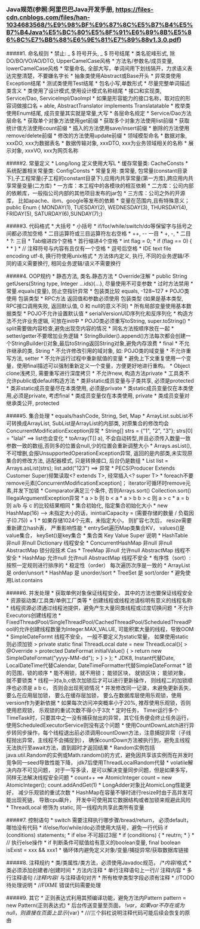 ### Java规范(参照:阿里巴巴Java开发手册, https://files-cdn.cnblogs.com/files/han-1034683568/%E9%98%BF%E9%87%8C%E5%B7%B4%E5%B7%B4Java%E5%BC%80%E5%8F%91%E6%89%8B%E5%86%8C%E7%BB%88%E6%9E%81%E7%89%88v1.3.0.pdf)
#####1. 命名规则
    * 禁止: _ $ 符号开头, _ $ 符号结尾
    * 类名驼峰形式, 除DO/BO/VO/AO/DTO, UpperCamelCase风格 
    * 方法名/参数名/成员变量, lowerCamelCase风格
    * 常量命名, 全部大写，单词间用下划线隔开，力求语义表达完整清楚，不要嫌名字长
    * 抽象类使用Abstract或Base开头
    * 异常类使用Exception结尾
    * 测试类使用Test结尾
    * 包名小写,单数形式
    * 尽量完整单词描述类含义
    * 类使用了设计模式,使用设计模式名称结尾
    * 接口和实现类, Service/Dao, ServiceImpl/DaoImpl
        * 如果是形容能力的接口名称，取对应的形容词做接口名 + able, AbstractTranslator implements Translatatable 
    * 枚举类使用Enum结尾, 成员变量其实就是常量,大写
    * 各层命名规定
        * Service/Dao方法层命名
            * 获取单个对象方法使用get前缀
            * 获取多个对象方法使用list前缀
            * 获取统计值方法使用count前缀
            * 插入的方法使用save/insert前缀
            * 删除的方法使用remove/delete前缀
            * 修改的方法使用update前缀
        * 领域模型命名
            * 数据对象, xxxDO, xxx为数据表名
            * 数据传输对象, xxxDTO, xxx为业务领域相关的名称
            * 展示对象, xxxVO, xxx为网页名称
            
#####2. 常量定义
    * Long/long 定义使用大写L
    * 缓存常量类: CacheConsts
    * 系统配置相关常量类: ConfigConsts
    * 常量复用: 类常量, 包常量(constant目录下),子工程常量(子工程的constant目录下),应用内共享常量(第一方库),跨应用内共享常量变量(二方库)
        *   一方库：本工程中的各模块的相互依赖
        *   二方库：公司内部的依赖库，一般指公司内部的其他项目发布的jar包
        *   三方库：公司之外的开源库， 比如apache、ibm、google等发布的依赖
    * 变量在范围内,且有特殊意义；public Enum { MONDAY(1), TUESDAY(2), WEDNESDAY(3), THURSDAY(4), FRIDAY(5), SATURDAY(6),SUNDAY(7);}
    
#####3. 代码格式
    * 大括号
    * 小括号
    * if/for/while/switch/do等保留字与括号之间都必须加空格
    * 二目运算符或三目运算符左右空格
        * ++, -- 一目
        * +, -, * 二目
        * ?: 三目
    * Tab缩进四个空格
        * 首行缩进4个空格
        * int flag = 0;
        * if (flag == 0) {
        * 
        * }
    * // 注释符号与内容有且仅有一个空格
    * 逗号后空格
    * IDE text file encoding utf-8,  换行符使用unix格式
    * 方法体内定义, 执行, 不同的业务逻辑/不同的语义需要换行, 相同业务逻辑/语义不需要换行
    
#####4. OOP规约
    * 静态方法, 类名.静态方法
    * Override注解
    * public String getUsers(String type, Integer ...ids){...}, 尽量使用不可变参数
    * 过时方法禁用
    * 常量.equals(变量), 防止空指针异常
    * 包装类比较 equals, -128~127
    * POJO类 使用 包装类型
    * RPC方法 返回值和参数必须使用 包装类型 (如果是基本类型, RPC接口调用失败, 返回默认值, 0 和 null的意义不同)
    * 所有局部变量使用基本数据类型
    * POJO不允许设置默认值
    * serialVersionUID序列化和反序列化
    * 构造方法不允许业务逻辑, 可放在init中
    * POJO类必须重写toString, super.toString()
    * split需要做内容检查,避免出现空内容的情况
    * 同名方法按顺序放在一起
    * setter/getter不要增加业务逻辑
    * StringBuilder().append()方法每次都会创建一个StringBuilder()对象,最后toString返回String对象,避免内存浪费
    * final
        * 不允许继承的类, String
        * 不允许修改引用的域对象, 如: POJO类的域变量
        * 不允许重写方法, setter
        * 不允许运行过程中重新赋值的变量
        * 避免上下文重复使用一个变量，使用final描述可以强制重新定义一个变量，方便更好地进行重构。
    * Object clone浅拷贝, 需要重写进行深度拷贝
    * 不允许new, 构造方法private
    * 工具类不允许public或default构造方法
    * 类非static成员变量与子类共享, 必须是protected
    * 类非static成员变量尽在本类使用, 必须是private
    * 类static成员变量仅在本类使用,必须是private, 考虑final
    * 类成员变量仅在本类使用, private
    * 类成员变量对继承类公开, protected
    
#####5. 集合处理
    * equals/hashCode, String, Set, Map
    * ArrayList.subList不可转换成ArrayList, SubList是ArrayList的内部类, 对原集合的修改均会ConcurrentModificationException异常
        * String[] strs = {"1", "2", "3"}; strs[0] = "lalal" ==> list也会变化
    * toArray(T[] a), 不会自动转型,并且必须传入数量一致参数一致的数组,否则多的位置会null,少的位置会重新调整大小
    * Arrays.asList(), 不可增删,会报UnsupportedOperationException异常, 返回的是内部类,未实现原集合的修改方法, 适配器模式, 只是转换接口, 后台仍是数组
        * List list = Arrays.asList(strs); list.add("123") ==> 异常
    * PECS(Producer Extends Customer Super)频繁读取<? extends T>, 经常插入<? super T>
    * foreach不要remove元素[ConcurrentModificationException]； iterator可循环时remove元素,并发下加锁
    * Comparator满足三个条件, 否则Arrays.sort() Collection.sort()  IllegalArgumentException异常
        * a > b 则 b < a
        * a > b b > c 则 a > c
        * a = b 则 a/b 与 c 的比较结果相同
    * 集合初始化, 指定集合初始化大小
        * new HashMap(16) --> 未指定大小的话，inintialCapacity = (需要存储的数量 / 负载因子(0.75)) + 1
            * 如果存储1024个元素，未指定大小， 则扩容七次后， resize需要重新建立hash表， 严重影响性能
        * entrySet遍历Map类集合KV， values()是value集合， keySet()是key集合
        * 集合类   Key     Value       Super       说明
        * HashTable 非null  非null    Dictionary      线程安全
        * ConcurrentHashMap 非null 非null AbstractMap 锁分段技术 Cas
        * TreeMap 非null    允许null   AbstractMap     线程不安全
        * HashMap 允许null  允许null    AbstractMap   线程不安全
    * 有序性（sort）:按照一定规则进行排序的
    * 稳定性（order）  每次遍历次序是一致的
        * ArrayList 是 order/unsort
        * HashMap 是 unorder/sort
        * TreeSet 是 sort/order
    * 避免使用List.contains
    
#####6. 并发处理
    * 获取单例对象保证线程安全， 其中的方法也要保证线程安全
        * 资源驱动类/工具类/单例工厂类等
    * 创建线程或线程池请标明有意义的线程名称
    * 线程资源必须通过线程池提供，避免产生大量同类线程或过度切换问题
    * 不允许Executors创建线程池
        * FixedThreadPool/SingleThreadPool/CachedThreadPool/ScheduledThreadPool的允许创建线程数量为Integer.MAX_VALUE, 可能积累大量的线程，导致OOM
    * SimpleDateFormt 线程不安全， 一般不要定义为static常量， 如果使用static 则必须加锁
        > private static final ThreadLocal<DateFormat> date = new ThreadLocal<DateFormat>(){
        >   @Override
        >   protected DateFormat initialValue() {
        >       return new SimpleDateFormat("yyyy-MM-dd");
        >       }
        >   };
        * JDK8, Instant代替Date, LocalDateTime代替Calendar, DateTimeFormatter代替SimpleDateFormat
    * 锁的范围，锁的顺序
        * 能不用锁，就不用锁； 能锁区块， 就锁区块； 能锁对象， 就不要锁类
        * 线程一对a,b,c依次加锁后才可以进行更新操作， 则线程二的加锁顺序也必须是 a b c， 否则会出现死锁情况
        * 并发修改同一记录，未避免更新丢失， 要么在应用层加锁， 要么在缓存层加锁， 要么在数据库层使用乐观锁，使用version作为更新依据
            * 如果每次访问冲突概率小于20%, 推荐使用乐观锁，否则使用悲观锁， 乐观锁的重试次数不得小于3次
    * 定时任务， Timer运行多个TimeTask时，只要其中之一没有捕获抛出的异常，其它任务便会终止任务运行， 使用ScheduledExecutorService则没有这个问题
    * 使用CountDownLatch进行异步转同步操作，每个线程退出前必须调用countDown方法，注意捕捉异常（子线程抛出异常，主线程不会捕捉到）， 确保countDown方法被执行到，避免主线程无法执行至await方法，直到超时才返回结果
    * Random实例包括java.util.Random的实例或Math.random()的方式，避免因共享该实例而在并发时竞争同一seed导致性能下降， jdk7后使用ThreadLocalRandom代替
    * volatile解决内存不可见问题， 对于一写多读，是可以解决变量同步问题，但是如果多写，同样无法解决线程安全问题
        * count++ ==> AtomicInteger count = new AtomicInteger(); count.addAndGet(1)
        * LongAdder对象比AtomicLong性能更好， 减少乐观锁的重试次数
    * HashMap在容量不够时进行resize时由于高并发可能出现死链， 导致cpu飙升， 开发中可使用其它数据结构或者加锁来规避此风险
    * ThreadLocal 修饰为 static, 同一线程内共享此类所有变量
    
#####7. 控制语句
    * switch 需要注释执行哪步骤/bread/return， 必须default，哪怕没有代码
    * if/else/for/while/do必须使用大括号，避免一行代码 if (conditions) statements; 
    * if else 不可超过3层
        * if (conditions) {
        *   reutrn;
        * }
        * // 执行else操作
    * if 判断条件可赋值给有意义的boolean变量, final boolean isExist = xxx && xxx1
    * 循环体内避免定义对象/变量/捕捉异常/获取数据库链接
    
#####8. 注释规约
    * 类/类属性/类方法，必须使用Javadoc规范， /**内容*/格式
    * 类必须添加创建者/创建时间
    * 方法内注释
        * 单行注释语句上一行// 注释内容
        * 多行注释语句 /*注释内容*/ 与注释语句对齐
    * 所有枚举类型字段必须有注释
    * //TODO 待处理说明
    * //FIXME  错误代码需要处理
    
#####9. 其它
    * 正则表达式利用其预编译功能，避免方法内Pattern pattern = new Pattern(正则表达式)
    * 后台传送变量至页面， $!{var}，如果var不存在或为null，则直接在页面上显示${var}
    * ///三个斜杠说明注释代码可能后续会恢复的原由
        
    
        
        
        
    
          
    
